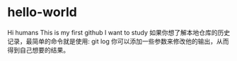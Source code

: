 # hello-world
Hi humans
This is my first github
I want to study 
如果你想了解本地仓库的历史记录，最简单的命令就是使用: 
git log
你可以添加一些参数来修改他的输出，从而得到自己想要的结果。 
